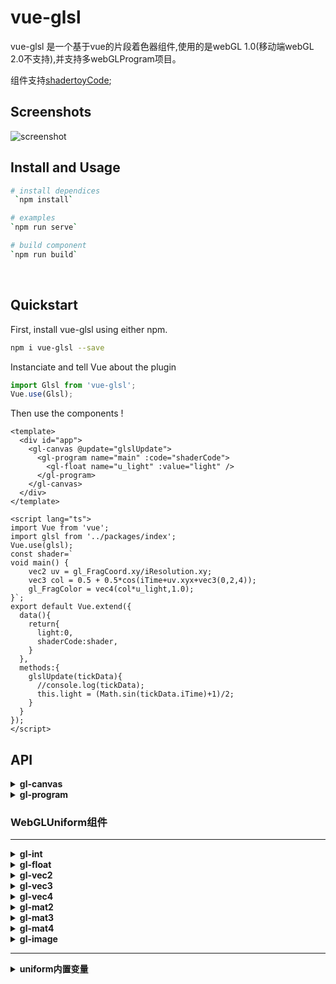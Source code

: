 # vue-glsl

vue-glsl 是一个基于vue的片段着色器组件,使用的是webGL 1.0(移动端webGL 2.0不支持),并支持多webGLProgram项目。

组件支持[shadertoyCode](https://www.shadertoy.com/);

## Screenshots

![screenshot](https://go.163.com/web/20200115_poly/static/screenshot.jpg)

## Install and Usage

```bash
# install dependices
 `npm install`

# examples
`npm run serve`

# build component
`npm run build`
```

<br>

## Quickstart
First, install vue-glsl using either npm.

```bash
npm i vue-glsl --save
```

Instanciate and tell Vue about the plugin

```javascript
import Glsl from 'vue-glsl';
Vue.use(Glsl);
```

Then use the components !

```vue
<template>
  <div id="app">
    <gl-canvas @update="glslUpdate">
      <gl-program name="main" :code="shaderCode">
        <gl-float name="u_light" :value="light" />
      </gl-program>
    </gl-canvas>
  </div>
</template>

<script lang="ts">
import Vue from 'vue';
import glsl from '../packages/index';
Vue.use(glsl);
const shader=`
void main() {
    vec2 uv = gl_FragCoord.xy/iResolution.xy;
    vec3 col = 0.5 + 0.5*cos(iTime+uv.xyx+vec3(0,2,4));
    gl_FragColor = vec4(col*u_light,1.0);
}`;
export default Vue.extend({
  data(){
    return{
      light:0,
      shaderCode:shader,
    }
  },
  methods:{
    glslUpdate(tickData){
      //console.log(tickData);
      this.light = (Math.sin(tickData.iTime)+1)/2;
    }
  }
});
</script>
```

## API

<details><summary><strong>gl-canvas</strong></summary>

  包含了`canvas`创建，以及webGL环境配置,当`gl-canvas`被销毁时，`requestAnimationFrame`也将被销毁。

  ---------------------------------

  | Props      | default  |  describe   |
  | :--------  | :-----:  |  :------------------------------------------------------ |
  | `width`    | `null`   |  用于设置`canvas`的宽度，不设置宽高会自动读取父级的宽高。    |
  | `height`   | `null`   |  用于设置`canvas`的高度，不设置宽高会自动读取父级的宽高。    |
  | `code`     | `''`     |  公共片段着色器代码，多`webGLProgram`时会自动拼接在每个`webGLProgram`的`fragmentShader`中。 |
  | `style`    | `''`     |  `clearColor`设置为透明的，如果想给`canvas`加一个背景的话，设置其样式就好了 |


  ---------------------------------
  #### 监听方法

  `update`:<br/>
  在每一次绘制时会触发该方法供vue做js操作,返回数据为当前帧的一些内置变量。<br/>
  ##### 用法：
  ```html
  <gl-canvas @update="canvasUpdate">
    <!-- ... -->
  </gl-canvas>
  <script>
    export default{
      // ...
      methods:{
        canvasUpdate(tickData){
          /*
            tickData ==> {
              iResolution;           // viewport resolution (in pixels)
              iTime;                 // shader playback time (in seconds)
              iTimeDelta;            // render time (in seconds)
              iFrame;                // shader playback frame
              iMouse;                // mouse pixel coords. xy: current (if MLB down), zw: click
              iDate;                 // (year, month, day, time in seconds)
            }
          */
        }
      }
    }
  </script>
  ```
</details>

<details><summary><strong>gl-program</strong></summary>

  webGLProgram的创建操作,必须是 `gl-canvas` 的子组件。

  ---------------------------------

  | Props      | default  |  describe   |
  | :--------  | :-----:  |  :------------------------------------------------------ |
  | `name`    | `'main'`   |  当有多个program时，此属性必须设置，用来区分`webGLProgram`和当作`frameBuffer`的`id`使用。    |
  | `code`     | `''`     |  当前`webGLProgram`的片段着色器代码，会自动拼接`gl-canvas`中的公共`code` |

  #### 用法：
  ```html
  <gl-canvas>
    <gl-program name="buffer0" :code="bufferCode0"></gl-program>
    <gl-program name="main" :code="mainCode"></gl-program>
  </gl-canvas>
  ```
</details>

### <strong>WebGLUniform组件</strong>

----------------------------------
<details><summary><strong>gl-int</strong></summary>

  `WebGLUniform`组件,当有`int`类型的`uniform`传入时，用此组件,必须是 `gl-program` 的子组件。

  ---------------------------------

  | Props      | Type  |  describe   |
  | :--------  | :-----:  |  :----------- |
  | `name`    | `string`   |   `WebGLUniform`名字   |
  | `value`    | `number`   |  `int`类型的`WebGLUniform`数据    |

  #### 用法：
  ```html
  <gl-canvas>
    <gl-program name="main" :code="mainCode">
      <gl-int name="u_int0" :value="u_int0">
    </gl-program>
  </gl-canvas>
  <script>
    export default{
      data(){
        return{
          u_int0:0,
          mainCode:`
void main(){
  gl_FragColor = vec4(vec3(u_int0),1);
}
          `,
        }
      }
    }
  </script>
  ```
</details>


<details><summary><strong>gl-float</strong></summary>

  `WebGLUniform`组件,当有`float`类型的`uniform`传入时，用此组件,必须是 `gl-program` 的子组件。

  ---------------------------------

  | Props      | Type  |  describe   |
  | :--------  | :-----:  |  :----------- |
  | `name`    | `string`   |   `WebGLUniform`名字   |
  | `value`    | `number`   |  `float`类型的`WebGLUniform`数据    |

  #### 用法：
  ```html
  <gl-canvas>
    <gl-program name="main" :code="mainCode">
      <gl-float name="u_float0" :value="u_float0">
    </gl-program>
  </gl-canvas>
  <script>
    export default{
      data(){
        return{
          u_float0:.5,
          mainCode:`
void main(){
  gl_FragColor = vec4(vec3(u_float0),1);
}
          `,
        }
      }
    }
  </script>
  ```
</details>

<details><summary><strong>gl-vec2</strong></summary>

  `WebGLUniform`组件,当有`vec2`类型的`uniform`传入时，用此组件,必须是 `gl-program` 的子组件。

  ---------------------------------

  | Props      | Type  |  describe   |
  | :--------  | :-----:  |  :----------- |
  | `name`    | `string`   |   `WebGLUniform`名字   |
  | `value`    | `number[2]`   |  `vec2`类型的`WebGLUniform`数据    |

  #### 用法同上，类型为`vec2`数据；
</details>
<details><summary><strong>gl-vec3</strong></summary>

  `WebGLUniform`组件,当有`vec3`类型的`uniform`传入时，用此组件,必须是 `gl-program` 的子组件。

  ---------------------------------

  | Props      | Type  |  describe   |
  | :--------  | :-----:  |  :----------- |
  | `name`    | `string`   |   `WebGLUniform`名字   |
  | `value`    | `number[3]`   |  `vec3`类型的`WebGLUniform`数据    |

  #### 用法同上，类型为`vec3`数据；
</details>
<details><summary><strong>gl-vec4</strong></summary>

  `WebGLUniform`组件,当有`vec4`类型的`uniform`传入时，用此组件,必须是 `gl-program` 的子组件。

  ---------------------------------

  | Props      | Type  |  describe   |
  | :--------  | :-----:  |  :----------- |
  | `name`    | `string`   |   `WebGLUniform`名字   |
  | `value`    | `number[4]`   |  `vec4`类型的`WebGLUniform`数据    |

  #### 用法同上，类型为`vec4`数据；
</details>
<details><summary><strong>gl-mat2</strong></summary>

  `WebGLUniform`组件,当有`mat2`类型的`uniform`传入时，用此组件,必须是 `gl-program` 的子组件。

  ---------------------------------

  | Props      | Type  |  describe   |
  | :--------  | :-----:  |  :----------- |
  | `name`    | `string`   |   `WebGLUniform`名字   |
  | `value`    | `number[4]`   |  `mat2`类型的`WebGLUniform`数据    |

  #### 用法同上，类型为`mat2`数据；
</details>
<details><summary><strong>gl-mat3</strong></summary>

  `WebGLUniform`组件,当有`mat3`类型的`uniform`传入时，用此组件,必须是 `gl-program` 的子组件。

  ---------------------------------

  | Props      | Type  |  describe   |
  | :--------  | :-----:  |  :----------- |
  | `name`    | `string`   |   `WebGLUniform`名字   |
  | `value`    | `number[9]`   |  `mat3`类型的`WebGLUniform`数据    |

  #### 用法同上，类型为`mat3`数据；
</details>
<details><summary><strong>gl-mat4</strong></summary>

  `WebGLUniform`组件,当有`mat4`类型的`uniform`传入时，用此组件,必须是 `gl-program` 的子组件。

  ---------------------------------

  | Props      | Type  |  describe   |
  | :--------  | :-----:  |  :----------- |
  | `name`    | `string`   |   `WebGLUniform`名字   |
  | `value`    | `number[16]`   |  `mat4`类型的`WebGLUniform`数据    |

  #### 用法同上，类型为`mat4`数据；
</details>
<details><summary><strong>gl-image</strong></summary>

  `WebGLUniform`组件,当用到纹理时，用此组件,必须是 `gl-program` 的子组件。

  ---------------------------------

  | Props      | Type  |  describe   |
  | :--------  | :-----:  |  :----------- |
  | `name`    | `string`   |   `WebGLUniform`名字   |
  | `value`    | `imageURL\|imageObj\|videoObj\|webGLProgramName\|textureCubeData`   |  用于传入当前`WebGLProgram`纹理的数据   |
  | `repeat`    | `0\|1\|2`   |   可以省略，2d纹理有效,0(默认):`gl.CLAMP_TO_EDGE` 1:`gl.REPEAT` 2:`gl.MIRRORED_REPEAT`   |
  | `repeatX`    | `0\|1\|2`   |   同上，但是若有`repeat`会被其覆盖   |
  | `repeatY`    | `0\|1\|2`   |   同上，但是若有`repeat`会被其覆盖    |

  

  #### `value` 取值；

  `<string>imageURL`:本地图片链接地址。<br/>

  `<HTMLImageElement>imageObj|<HTMLVideoElement>videoObj`:可以传入`Image`对象或者`video`对象（`video`对象没测，但是理论上可以的），比如展示跨域`image`时，自行传入`image`对象，效果同`imageURL`;<br/>

  `<string>webGLProgramName`:当项目为多`WebGLProgram`时，`value`值可设置为`gl-program`的`name`值,可以把该`frameBuffer`引入纹理（除main`webGLProgram`外，其他`webGLProgram`均可支持添加自身作为纹理对象，原因是main`webGLProgram`要作为主`frameBuffer`渲染出来）;<br/>

  `<object>textureCubeData`:用于添加立方体贴图，并包含以下数据：<br/>
  | Props      | Type  |  describe   |
  | :--------  | :-----:  |  :----------- |
  | `front`    | `imageURL\|imageObj\|videoObj`   |   本地图片链接地址或者`Image|Video`HTML对象，最好为2^n的正方形尺寸   |
  | `back`    | `imageURL\|imageObj\|videoObj`   |   本地图片链接地址或者`Image|Video`HTML对象，最好为2^n的正方形尺寸   |
  | `left`    | `imageURL\|imageObj\|videoObj`   |   本地图片链接地址或者`Image|Video`HTML对象，最好为2^n的正方形尺寸   |
  | `right`    | `imageURL\|imageObj\|videoObj`   |   本地图片链接地址或者`Image|Video`HTML对象，最好为2^n的正方形尺寸   |
  | `top`    | `imageURL\|imageObj\|videoObj`   |   本地图片链接地址或者`Image|Video`HTML对象，最好为2^n的正方形尺寸   |
  | `bottom`    | `imageURL\|imageObj\|videoObj`   |   本地图片链接地址或者`Image|Video`HTML对象，最好为2^n的正方形尺寸   |

  

  #### 用法：
  ```html
  <gl-canvas>
    <gl-program name="buffer0" :code="bufferCode0">
    </gl-program>
    <gl-program name="main" :code="mainCode">
      <gl-image name="u_image0" :value="u_image0">
      <gl-image name="u_image1" value="buffer0">
    </gl-program>
  </gl-canvas>
  <script>
    export default{
      data(){
        return{
          u_image0:require('../assets/image0.png'),
          //bufferCode0:...
          mainCode:`
void main(){
  vec2 uv = gl_FragCoord.xy/iResolution.xy;
  gl_FragColor = texture2D(u_image0,uv)+texture2D(u_image1,uv);
}
          `,
        }
      }
    }
  </script>
  ```

</details>

---------------------------------

<details><summary><strong>uniform内置变量</strong></summary>
  内支持变量(glsl中自动追加下列数据，供片段着色器直接使用)

| type      | name  |  describe   |
| :--------  | :-----  |  :----------- |
|  uniform vec3   |   iResolution;    |       // viewport resolution (in pixels)        |
|  uniform float  |   iTime;          |       // shader playback time (in seconds)        |
|  uniform float  |   iTimeDelta;     |       // render time (in seconds)        |
|  uniform int    |   iFrame;         |       // shader playback frame        |
|  uniform vec4   |   iMouse;         |       // mouse pixel coords. xy: current (if MLB down), zw: click        |
|  uniform vec4   |   iDate;          |       // (year, month, day, time in seconds)        |

#### 用法：

在`gl-image`示例中已经用到了`iResolution`;
</details>

    
  